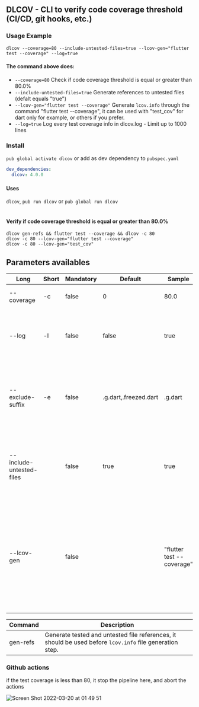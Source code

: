 ## DLCOV - CLI to verify code coverage threshold (CI/CD, git hooks, etc.)

### Usage Example
`dlcov --coverage=80 --include-untested-files=true --lcov-gen="flutter test --coverage" --log=true`

#### The command above does:
- `--coverage=80` Check if code coverage threshold is equal or greater than 80.0%
- `--include-untested-files=true` Generate references to untested files (defalt equals "true")
- `--lcov-gen="flutter test --coverage"` Generate `lcov.info` through the command "flutter test --coverage", it can be used with "test_cov" for dart only for example, or others if you prefer.
- `--log=true` Log every test coverage info in dlcov.log - Limit up to 1000 lines

### Install
`pub global activate dlcov`
or add as dev dependency to `pubspec.yaml`

```yaml
dev_dependencies:
  dlcov: 4.0.0
```

#### Uses
`dlcov`, `pub run dlcov` or `pub global run dlcov`  
<br/>


#### Verify if code coverage threshold is equal or greater than 80.0%
`dlcov gen-refs && flutter test --coverage && dlcov -c 80`  
`dlcov -c 80 --lcov-gen="flutter test --coverage"`  
`dlcov -c 80 --lcov-gen="test_cov"`  

## Parameters availables
| Long | Short | Mandatory | Default | Sample | Description |
|---|---|---|---|---|---|
| --coverage | -c | false | 0 | 80.0 | min coverage threshold |
| --log | -l | false | false | true | Log every test coverage info in dlcov.log  - Limit up to 1000 lines |
| --exclude-suffix | -e | false | .g.dart,.freezed.dart | .g.dart | Remove generated or other files from test coverage results, separated by commas |
| --include-untested-files |  | false | true | true | Get reports more coherent with reality, and do not ignore untested files during the analysis |
| --lcov-gen |  | false |  | "flutter test --coverage" | Generate `lcov.info` through the command "flutter test --coverage", it can be used with "test_cov" for dart only for example, or others if you prefer |

| Command | Description |
|---|---|
| gen-refs | Generate tested and untested file references, it should be used before `lcov.info` file generation step.|

### Github actions

if the test coverage is less than 80, it stop the pipeline here, and abort the actions

![Screen Shot 2022-03-20 at 01 49 51](https://user-images.githubusercontent.com/3827308/159148726-41169935-54b8-42a2-9dbf-4f29a570a0fb.png)

